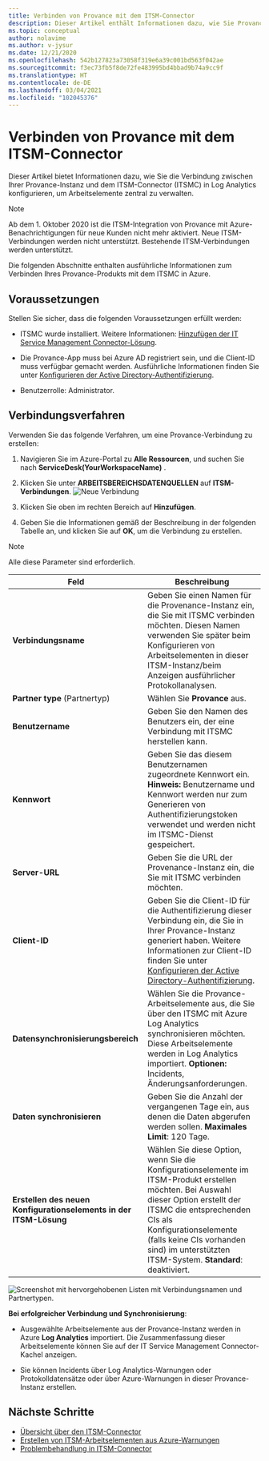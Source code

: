 ```yaml
---
title: Verbinden von Provance mit dem ITSM-Connector
description: Dieser Artikel enthält Informationen dazu, wie Sie Provance mit dem ITSM-Connector (ITSMC) in Azure Monitor verbinden, um die ITSM-Arbeitselemente zentral zu überwachen und zu verwalten.
ms.topic: conceptual
author: nolavime
ms.author: v-jysur
ms.date: 12/21/2020
ms.openlocfilehash: 542b127823a73058f319e6a39c001bd563f042ae
ms.sourcegitcommit: f3ec73fb5f8de72fe483995bd4bbad9b74a9cc9f
ms.translationtype: HT
ms.contentlocale: de-DE
ms.lasthandoff: 03/04/2021
ms.locfileid: "102045376"
---
```

# <a name="connect-provance-with-it-service-management-connector"></a>Verbinden von Provance mit dem ITSM-Connector

Dieser Artikel bietet Informationen dazu, wie Sie die Verbindung zwischen Ihrer Provance-Instanz und dem ITSM-Connector (ITSMC) in Log Analytics konfigurieren, um Arbeitselemente zentral zu verwalten.

> [!NOTE]
> Ab dem 1. Oktober 2020 ist die ITSM-Integration von Provance mit Azure-Benachrichtigungen für neue Kunden nicht mehr aktiviert. Neue ITSM-Verbindungen werden nicht unterstützt.
> Bestehende ITSM-Verbindungen werden unterstützt.

Die folgenden Abschnitte enthalten ausführliche Informationen zum Verbinden Ihres Provance-Produkts mit dem ITSMC in Azure.

## <a name="prerequisites"></a>Voraussetzungen

Stellen Sie sicher, dass die folgenden Voraussetzungen erfüllt werden:

- ITSMC wurde installiert. Weitere Informationen: [Hinzufügen der IT Service Management Connector-Lösung](./itsmc-definition.md#add-it-service-management-connector).
- Die Provance-App muss bei Azure AD registriert sein, und die Client-ID muss verfügbar gemacht werden. Ausführliche Informationen finden Sie unter [Konfigurieren der Active Directory-Authentifizierung](../../app-service/configure-authentication-provider-aad.md).

- Benutzerrolle:  Administrator.

## <a name="connection-procedure"></a>Verbindungsverfahren

Verwenden Sie das folgende Verfahren, um eine Provance-Verbindung zu erstellen:

1. Navigieren Sie im Azure-Portal zu **Alle Ressourcen**, und suchen Sie nach **ServiceDesk(YourWorkspaceName)** .

2. Klicken Sie unter **ARBEITSBEREICHSDATENQUELLEN** auf **ITSM-Verbindungen**.
    ![Neue Verbindung](media/itsmc-overview/add-new-itsm-connection.png)

3. Klicken Sie oben im rechten Bereich auf **Hinzufügen**.

4. Geben Sie die Informationen gemäß der Beschreibung in der folgenden Tabelle an, und klicken Sie auf **OK**, um die Verbindung zu erstellen.

> [!NOTE]
> Alle diese Parameter sind erforderlich.

| **Feld** | **Beschreibung** |
| --- | --- |
| **Verbindungsname**   | Geben Sie einen Namen für die Provenance-Instanz ein, die Sie mit ITSMC verbinden möchten.  Diesen Namen verwenden Sie später beim Konfigurieren von Arbeitselementen in dieser ITSM-Instanz/beim Anzeigen ausführlicher Protokollanalysen. |
| **Partner type** (Partnertyp)   | Wählen Sie **Provance** aus. |
| **Benutzername**   | Geben Sie den Namen des Benutzers ein, der eine Verbindung mit ITSMC herstellen kann.    |
| **Kennwort**   | Geben Sie das diesem Benutzernamen zugeordnete Kennwort ein. **Hinweis:** Benutzername und Kennwort werden nur zum Generieren von Authentifizierungstoken verwendet und werden nicht im ITSMC-Dienst gespeichert.|
| **Server-URL**   | Geben Sie die URL der Provenance-Instanz ein, die Sie mit ITSMC verbinden möchten. |
| **Client-ID**   | Geben Sie die Client-ID für die Authentifizierung dieser Verbindung ein, die Sie in Ihrer Provance-Instanz generiert haben.  Weitere Informationen zur Client-ID finden Sie unter [Konfigurieren der Active Directory-Authentifizierung](../../app-service/configure-authentication-provider-aad.md). |
| **Datensynchronisierungsbereich**   | Wählen Sie die Provance-Arbeitselemente aus, die Sie über den ITSMC mit Azure Log Analytics synchronisieren möchten.  Diese Arbeitselemente werden in Log Analytics importiert.   **Optionen:**   Incidents, Änderungsanforderungen.|
| **Daten synchronisieren** | Geben Sie die Anzahl der vergangenen Tage ein, aus denen die Daten abgerufen werden sollen. **Maximales Limit**: 120 Tage. |
| **Erstellen des neuen Konfigurationselements in der ITSM-Lösung** | Wählen Sie diese Option, wenn Sie die Konfigurationselemente im ITSM-Produkt erstellen möchten. Bei Auswahl dieser Option erstellt der ITSMC die entsprechenden CIs als Konfigurationselemente (falls keine CIs vorhanden sind) im unterstützten ITSM-System. **Standard**: deaktiviert.|

![Screenshot mit hervorgehobenen Listen mit Verbindungsnamen und Partnertypen.](media/itsmc-connections-provance/itsm-connections-provance-latest.png)

**Bei erfolgreicher Verbindung und Synchronisierung**:

- Ausgewählte Arbeitselemente aus der Provance-Instanz werden in Azure **Log Analytics** importiert. Die Zusammenfassung dieser Arbeitselemente können Sie auf der IT Service Management Connector-Kachel anzeigen.

- Sie können Incidents über Log Analytics-Warnungen oder Protokolldatensätze oder über Azure-Warnungen in dieser Provance-Instanz erstellen.

## <a name="next-steps"></a>Nächste Schritte

* [Übersicht über den ITSM-Connector](itsmc-overview.md)
* [Erstellen von ITSM-Arbeitselementen aus Azure-Warnungen](./itsmc-definition.md#create-itsm-work-items-from-azure-alerts)
* [Problembehandlung in ITSM-Connector](./itsmc-resync-servicenow.md)